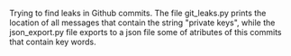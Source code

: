 ﻿Trying to find leaks in Github commits. The file git_leaks.py prints the location of all messages
that contain the string "private keys", while the json_export.py file exports to a json file
some of atributes of this commits that contain key words.

